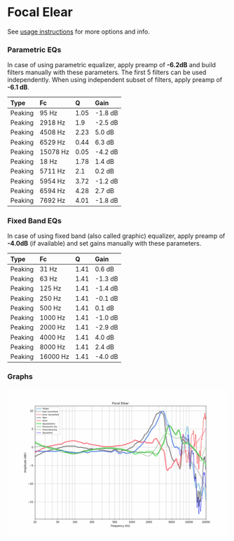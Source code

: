 # Focal Elear
See [usage instructions](https://github.com/jaakkopasanen/AutoEq#usage) for more options and info.

### Parametric EQs
In case of using parametric equalizer, apply preamp of **-6.2dB** and build filters manually
with these parameters. The first 5 filters can be used independently.
When using independent subset of filters, apply preamp of **-6.1 dB**.

| Type    | Fc       |    Q | Gain    |
|:--------|:---------|:-----|:--------|
| Peaking | 95 Hz    | 1.05 | -1.8 dB |
| Peaking | 2918 Hz  | 1.9  | -2.5 dB |
| Peaking | 4508 Hz  | 2.23 | 5.0 dB  |
| Peaking | 6529 Hz  | 0.44 | 6.3 dB  |
| Peaking | 15078 Hz | 0.05 | -4.2 dB |
| Peaking | 18 Hz    | 1.78 | 1.4 dB  |
| Peaking | 5711 Hz  | 2.1  | 0.2 dB  |
| Peaking | 5954 Hz  | 3.72 | -1.2 dB |
| Peaking | 6594 Hz  | 4.28 | 2.7 dB  |
| Peaking | 7692 Hz  | 4.01 | -1.8 dB |

### Fixed Band EQs
In case of using fixed band (also called graphic) equalizer, apply preamp of **-4.0dB**
(if available) and set gains manually with these parameters.

| Type    | Fc       |    Q | Gain    |
|:--------|:---------|:-----|:--------|
| Peaking | 31 Hz    | 1.41 | 0.6 dB  |
| Peaking | 63 Hz    | 1.41 | -1.3 dB |
| Peaking | 125 Hz   | 1.41 | -1.4 dB |
| Peaking | 250 Hz   | 1.41 | -0.1 dB |
| Peaking | 500 Hz   | 1.41 | 0.1 dB  |
| Peaking | 1000 Hz  | 1.41 | -1.0 dB |
| Peaking | 2000 Hz  | 1.41 | -2.9 dB |
| Peaking | 4000 Hz  | 1.41 | 4.0 dB  |
| Peaking | 8000 Hz  | 1.41 | 2.4 dB  |
| Peaking | 16000 Hz | 1.41 | -4.0 dB |

### Graphs
![](./Focal%20Elear.png)
